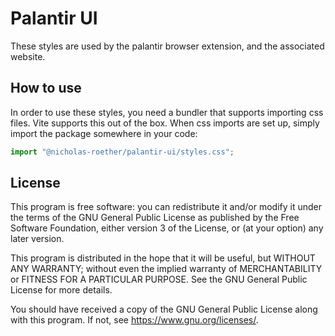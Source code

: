 # Palantir UI

These styles are used by the palantir browser extension, and the associated website.

## How to use

In order to use these styles, you need a bundler that supports importing css files. Vite supports this out of the box.
When css imports are set up, simply import the package somewhere in your code:

```ts
import "@nicholas-roether/palantir-ui/styles.css";
```

## License

This program is free software: you can redistribute it and/or modify it under the terms of the GNU General Public License
as published by the Free Software Foundation, either version 3 of the License, or (at your option) any later version.

This program is distributed in the hope that it will be useful, but WITHOUT ANY WARRANTY; without even the implied warranty
of MERCHANTABILITY or FITNESS FOR A PARTICULAR PURPOSE. See the GNU General Public License for more details.

You should have received a copy of the GNU General Public License along with this program.
If not, see <https://www.gnu.org/licenses/>. 
